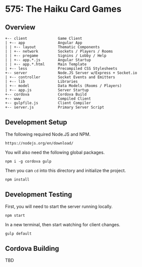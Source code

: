 # 575: The Haiku Card Games

## Overview

    +-- client              Game Client
    | +-- app               Angular App
    | | +-- layout          Thematic Components
    | | +-- network         Sockets / Players / Rooms
    | | +-- pregame         Signins / Lobby / Help
    | | +-- app.*.js        Angular Startup
    | | +-- app.*.html      Main Template
    | +-- less              Precompiled CSS Stylesheets
    +-- server              Node.JS Server w/Express + Socket.io
    | +-- controller        Socket Events and Emitters
    | +-- lib               Libraries
    | +-- model             Data Models (Rooms / Players)
    | +-- app.js            Server Startup
    +-- cordova             Cordova Build
    +-- www                 Compiled Client
    +-- gulpfile.js         Client Compiler
    +-- server.js           Primary Server Script

## Development Setup

The following required Node.JS and NPM.

    https://nodejs.org/en/download/

You will also need the following global packages.

    npm i -g cordova gulp

Then you can `cd` into this directory and initialize the project.

    npm install

## Development Testing

First, you will need to start the server running locally.

    npm start

In a new terminal, then start watching for client changes.

    gulp default

## Cordova Building

TBD

